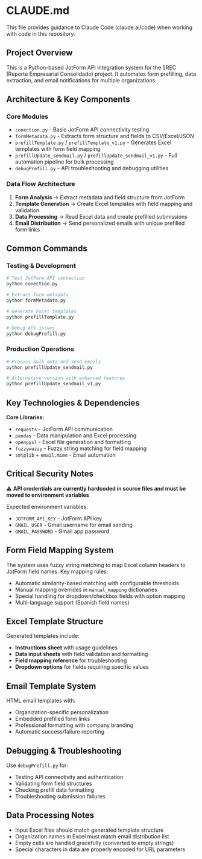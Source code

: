 # CLAUDE.md

This file provides guidance to Claude Code (claude.ai/code) when working with code in this repository.

## Project Overview

This is a Python-based JotForm API integration system for the 5REC (Reporte Empresarial Consolidado) project. It automates form prefilling, data extraction, and email notifications for multiple organizations.

## Architecture & Key Components

### Core Modules
- `conection.py` - Basic JotForm API connectivity testing
- `formMetadata.py` - Extracts form structure and fields to CSV/Excel/JSON
- `prefillTemplate.py` / `prefillTemplate_v1.py` - Generates Excel templates with form field mapping
- `prefillUpdate_sendmail.py` / `prefillUpdate_sendmail_v1.py` - Full automation pipeline for bulk processing
- `debugPrefill.py` - API troubleshooting and debugging utilities

### Data Flow Architecture
1. **Form Analysis** → Extract metadata and field structure from JotForm
2. **Template Generation** → Create Excel templates with field mapping and validation
3. **Data Processing** → Read Excel data and create prefilled submissions
4. **Email Distribution** → Send personalized emails with unique prefilled form links

## Common Commands

### Testing & Development
```bash
# Test JotForm API connection
python conection.py

# Extract form metadata
python formMetadata.py

# Generate Excel templates
python prefillTemplate.py

# Debug API issues
python debugPrefill.py
```

### Production Operations
```bash
# Process bulk data and send emails
python prefillUpdate_sendmail.py

# Alternative version with enhanced features
python prefillUpdate_sendmail_v1.py
```

## Key Technologies & Dependencies

**Core Libraries:**
- `requests` - JotForm API communication
- `pandas` - Data manipulation and Excel processing
- `openpyxl` - Excel file generation and formatting
- `fuzzywuzzy` - Fuzzy string matching for field mapping
- `smtplib` + `email.mime` - Email automation

## Critical Security Notes

⚠️ **API credentials are currently hardcoded in source files and must be moved to environment variables**

Expected environment variables:
- `JOTFORM_API_KEY` - JotForm API key
- `GMAIL_USER` - Gmail username for email sending
- `GMAIL_PASSWORD` - Gmail app password

## Form Field Mapping System

The system uses fuzzy string matching to map Excel column headers to JotForm field names. Key mapping rules:
- Automatic similarity-based matching with configurable thresholds
- Manual mapping overrides in `manual_mapping` dictionaries
- Special handling for dropdown/checkbox fields with option mapping
- Multi-language support (Spanish field names)

## Excel Template Structure

Generated templates include:
- **Instructions sheet** with usage guidelines
- **Data input sheets** with field validation and formatting
- **Field mapping reference** for troubleshooting
- **Dropdown options** for fields requiring specific values

## Email Template System

HTML email templates with:
- Organization-specific personalization
- Embedded prefilled form links
- Professional formatting with company branding
- Automatic success/failure reporting

## Debugging & Troubleshooting

Use `debugPrefill.py` for:
- Testing API connectivity and authentication
- Validating form field structures
- Checking prefill data formatting
- Troubleshooting submission failures

## Data Processing Notes

- Input Excel files should match generated template structure
- Organization names in Excel must match email distribution list
- Empty cells are handled gracefully (converted to empty strings)
- Special characters in data are properly encoded for URL parameters